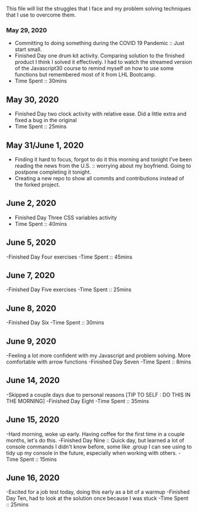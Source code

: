 This file will list the struggles that I face and my problem solving techniques that I use to overcome them.

### May 29, 2020
 - Committing to doing something during the COVID 19 Pandemic :: Just start small.
 - Finished Day one drum kit activity. Comparing solution to the finished product I think I solved it effectively. I had to watch the streamed version of the Javascript30 course to remind myself on how to use some functions but remembered most of it from LHL Bootcamp. 
 - Time Spent :: 30mins

 ## May 30, 2020
  - Finished Day two clock activity with relative ease. Did a little extra and fixed a bug in the original
  - Time Spent :: 25mins

## May 31/June 1, 2020
  - Finding it hard to focus, forgot to do it this morning and tonight I've been reading the news from the U.S. :: worrying about my boyfriend. Going to postpone completing it tonight.
  - Creating a new repo to show all commits and contributions instead of the forked project.
## June 2, 2020
  - Finished Day Three CSS variables activity
  - Time Spent :: 40mins
## June 5, 2020
  -Finished Day Four exercises
  -Time Spent :: 45mins
## June 7, 2020
  -Finished Day Five exercises
  -Time Spent :: 25mins
## June 8, 2020
  -Finished Day Six
  -Time Spent :: 30mins
## June 9, 2020
  -Feeling a lot more confident with my Javascript and problem solving. More comfortable with arrow functions
  -Finished Day Seven
  -Time Spent :: 8mins
## June 14, 2020
  -Skipped a couple days due to personal reasons [TIP TO SELF : DO THIS IN THE MORNING]
  -Finished Day Eight
  -Time Spent :: 35mins
## June 15, 2020
  -Hard morning, woke up early. Having coffee for the first time in a couple months, let's do this.
  -Finished Day Nine :: Quick day, but learned a lot of console commands I didn't know before, some like .group I can see using to tidy up my console in the future, especially when working with others.
  -Time Spent :: 15mins
## June 16, 2020
  -Excited for a job test today, doing this early as a bit of a warmup
  -Finished Day Ten, had to look at the solution once because I was stuck
  -Time Spent :: 25mins